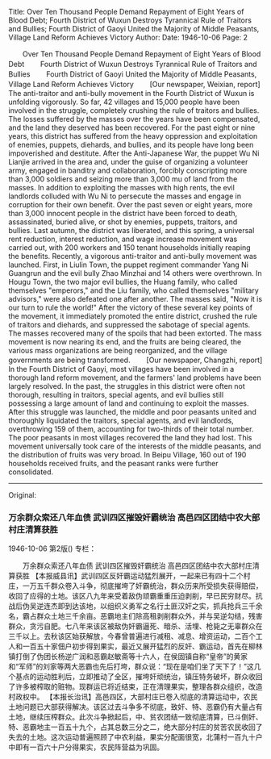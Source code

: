 Title: Over Ten Thousand People Demand Repayment of Eight Years of Blood Debt; Fourth District of Wuxun Destroys Tyrannical Rule of Traitors and Bullies; Fourth District of Gaoyi United the Majority of Middle Peasants, Village Land Reform Achieves Victory
Author:
Date: 1946-10-06
Page: 2

　　Over Ten Thousand People Demand Repayment of Eight Years of Blood Debt
　　Fourth District of Wuxun Destroys Tyrannical Rule of Traitors and Bullies
　　Fourth District of Gaoyi United the Majority of Middle Peasants, Village Land Reform Achieves Victory
　　[Our newspaper, Weixian, report] The anti-traitor and anti-bully movement in the Fourth District of Wuxun is unfolding vigorously. So far, 42 villages and 15,000 people have been involved in the struggle, completely crushing the rule of traitors and bullies. The losses suffered by the masses over the years have been compensated, and the land they deserved has been recovered. For the past eight or nine years, this district has suffered from the heavy oppression and exploitation of enemies, puppets, diehards, and bullies, and its people have long been impoverished and destitute. After the Anti-Japanese War, the puppet Wu Ni Lianjie arrived in the area and, under the guise of organizing a volunteer army, engaged in banditry and collaboration, forcibly conscripting more than 3,000 soldiers and seizing more than 3,000 mu of land from the masses. In addition to exploiting the masses with high rents, the evil landlords colluded with Wu Ni to persecute the masses and engage in corruption for their own benefit. Over the past seven or eight years, more than 3,000 innocent people in the district have been forced to death, assassinated, buried alive, or shot by enemies, puppets, traitors, and bullies. Last autumn, the district was liberated, and this spring, a universal rent reduction, interest reduction, and wage increase movement was carried out, with 200 workers and 150 tenant households initially reaping the benefits. Recently, a vigorous anti-traitor and anti-bully movement was launched. First, in Liulin Town, the puppet regiment commander Yang Ni Guangrun and the evil bully Zhao Minzhai and 14 others were overthrown. In Hougu Town, the two major evil bullies, the Huang family, who called themselves "emperors," and the Liu family, who called themselves "military advisors," were also defeated one after another. The masses said, "Now it is our turn to rule the world!" After the victory of these several key points of the movement, it immediately promoted the entire district, crushed the rule of traitors and diehards, and suppressed the sabotage of special agents. The masses recovered many of the spoils that had been extorted. The mass movement is now nearing its end, and the fruits are being cleared, the various mass organizations are being reorganized, and the village governments are being transformed.
　　[Our newspaper, Changzhi, report] In the Fourth District of Gaoyi, most villages have been involved in a thorough land reform movement, and the farmers' land problems have been largely resolved. In the past, the struggles in this district were often not thorough, resulting in traitors, special agents, and evil bullies still possessing a large amount of land and continuing to exploit the masses. After this struggle was launched, the middle and poor peasants united and thoroughly liquidated the traitors, special agents, and evil landlords, overthrowing 159 of them, accounting for two-thirds of their total number. The poor peasants in most villages recovered the land they had lost. This movement universally took care of the interests of the middle peasants, and the distribution of fruits was very broad. In Beipu Village, 160 out of 190 households received fruits, and the peasant ranks were further consolidated.



<hr /> 

Original: 


### 万余群众索还八年血债  武训四区摧毁奸霸统治  高邑四区团结中农大部村庄清算获胜

1946-10-06
第2版()
专栏：

　　万余群众索还八年血债
    武训四区摧毁奸霸统治
    高邑四区团结中农大部村庄清算获胜
    【本报威县讯】武训四区反奸霸运动猛烈展开，一起来已有四十二个村庄，一万五千群众卷入斗争，彻底摧垮了奸霸统治，群众历来所受损失获得赔偿，收回了应得的土地。该区八九年来受着敌伪顽霸重重压迫剥削，早已民穷财尽。抗战后伪吴逆连杰即到达该地，以组织义勇军之名行土匪汉奸之实，抓兵抢兵三千余名，霸占群众土地三千余亩。恶霸地主们除高租剥削群众外，并与吴逆勾结，残害群众，贪污自肥。七八年来该区被敌伪奸霸逼死、暗杀、活埋、枪毙之无辜群众在三千以上。去秋该区始获解放，今春曾普遍进行减租、减息、增资运动，二百个工人和一百五十家佃户初步得到果实，最近又展开猛烈的反奸、霸运动，首先在柳林镇打倒了伪团长杨逆广润和恶霸赵敏斋等十六人，在侯固镇自称“皇帝”的黄家和“军师”的刘家等两大恶霸也先后打垮，群众说：“现在是咱们坐了天下了！”这几个基点的运动胜利后，立即推动了全区，摧垮奸顽统治，镇压特务破坏，群众收回了许多被榨取的赃物。现群运已将近结束，正在清理果实，整理各群众组织，改造村政权中。
    【本报长治讯】高邑四区，大部村庄已卷入彻底的清算运动中，农民土地问题已大部获得解决。该区过去斗争多不彻底，致奸、特、恶霸仍有大量占有土地，继续压榨群众。此次斗争掀起后，中、贫农团结一致彻底清算，已斗倒奸、特、恶霸地主一百五十九个，占其总数三分之二，绝大部分村庄的贫苦农民收回了失去的土地。这次运动普遍照顾了中农利益，果实分配面很宽，北蒲村一百九十户中即有一百六十户分得果实，农民阵营益为巩固。
